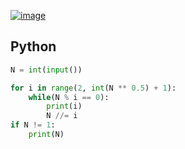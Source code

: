 [![image](https://user-images.githubusercontent.com/54588441/202206429-763761a1-9e31-4426-b8a7-9740b814b9ad.png)](https://acmicpc.net/problem/11653)

## Python
```python
N = int(input())

for i in range(2, int(N ** 0.5) + 1):
    while(N % i == 0):
        print(i)
        N //= i
if N != 1:
    print(N)
```